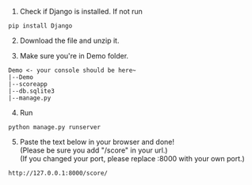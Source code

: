 1. Check if Django is installed. If not run
```
pip install Django
```

2. Download the file and unzip it.

3. Make sure you're in Demo folder.
```
Demo <- your console should be here~
|--Demo
|--scoreapp
|--db.sqlite3
|--manage.py
```

4. Run
```
python manage.py runserver
```

5. Paste the text below in your browser and done!  
   (Please be sure you add "/score" in your url.)  
   (If you changed your port, please replace :8000 with your own port.)
```
http://127.0.0.1:8000/score/
```
